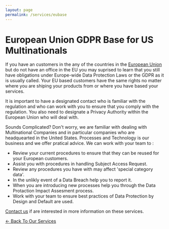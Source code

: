 ```yaml
---
layout: page
permalink: /services/eubase
---
```


# European Union GDPR Base for US Multinationals

If you have an customers in the any of the countries in the [European Union](https://europa.eu/european-union/about-eu/countries_en) but do not have an office in the EU you may suprised to learn that you still have obligations under Europe-wide Data Protection Laws or the GDPR as it is usually called. Your EU based customers have the same rights no matter where you are shiping your products from or where you have based your services.

It is important to have a designated contact who is familiar with the regulation and who can work with you to ensure that you comply with the regulation. You also need to designate a Privacy Authority within the European Union who will deal with.

Sounds Complicated? Don't worry, we are familiar with dealing with Multinational Companies and in particular companies who are headquearted in the United States. Processes and Technology is our business and we offer pratical advice. We can work with your team to :
* Review your current procedures to ensure that they can be reused for your European customers.
* Assist you with procedures in handling Subject Access Request.
* Review any procedures you have with may affect 'special category data'.
* In the unlikly event of a Data Breach help you to report it.
* When you are introducing new processes help you through the Data Protaction Impact Assesment process.
* Work with your team to ensure best practices of Data Protection by Design and Default are used.

[Contact us](../contact/) if are interested in more information on these services.


[<- Back To Our Services](../services)
